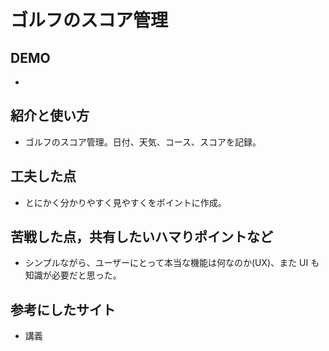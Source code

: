 # ゴルフのスコア管理

## DEMO

-

## 紹介と使い方

- ゴルフのスコア管理。日付、天気、コース、スコアを記録。

## 工夫した点

- とにかく分かりやすく見やすくをポイントに作成。

## 苦戦した点，共有したいハマりポイントなど

- シンプルながら、ユーザーにとって本当な機能は何なのか(UX)、また UI も知識が必要だと思った。

## 参考にしたサイト

- 講義
